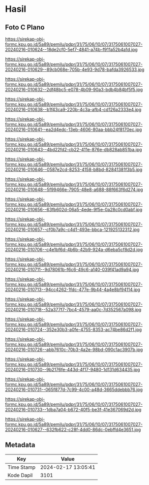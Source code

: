 # Hasil

## Foto C Plano

https://sirekap-obj-formc.kpu.go.id/5a89/pemilu/pdpr/31/75/06/10/07/3175061007027-20240216-010624--18de2cf0-5ef7-4841-a74b-f911a52b4a1d.jpg

https://sirekap-obj-formc.kpu.go.id/5a89/pemilu/pdpr/31/75/06/10/07/3175061007027-20240216-010629--89cb068e-705b-4e93-9d78-bafda3926533.jpg

https://sirekap-obj-formc.kpu.go.id/5a89/pemilu/pdpr/31/75/06/10/07/3175061007027-20240216-010632--2df48bc5-e078-4b09-90a3-bdb4b84bf5f5.jpg

https://sirekap-obj-formc.kpu.go.id/5a89/pemilu/pdpr/31/75/06/10/07/3175061007027-20240216-010638--b1f43ca9-220b-4c3a-afb4-cd126a2333e4.jpg

https://sirekap-obj-formc.kpu.go.id/5a89/pemilu/pdpr/31/75/06/10/07/3175061007027-20240216-010641--ea2d4edc-13eb-4606-80aa-bbb24f8170ec.jpg

https://sirekap-obj-formc.kpu.go.id/5a89/pemilu/pdpr/31/75/06/10/07/3175061007027-20240216-010643--4bd22fd2-cb22-411e-876e-db828ab851ba.jpg

https://sirekap-obj-formc.kpu.go.id/5a89/pemilu/pdpr/31/75/06/10/07/3175061007027-20240216-010646--0587e2cd-8253-4158-b8bd-82841381f3b5.jpg

https://sirekap-obj-formc.kpu.go.id/5a89/pemilu/pdpr/31/75/06/10/07/3175061007027-20240216-010648--5f99466e-7905-48e8-a688-88f663f6d274.jpg

https://sirekap-obj-formc.kpu.go.id/5a89/pemilu/pdpr/31/75/06/10/07/3175061007027-20240216-010656--63fb602d-06a5-4ede-9f5e-0a28c0cd0abf.jpg

https://sirekap-obj-formc.kpu.go.id/5a89/pemilu/pdpr/31/75/06/10/07/3175061007027-20240216-010657--cf0b7a9c-c4d1-493e-bbca-121925132312.jpg

https://sirekap-obj-formc.kpu.go.id/5a89/pemilu/pdpr/31/75/06/10/07/3175061007027-20240216-010706--c4e1bf6d-4b6b-42b9-924a-d6eba5cf8d2d.jpg

https://sirekap-obj-formc.kpu.go.id/5a89/pemilu/pdpr/31/75/06/10/07/3175061007027-20240216-010711--9d78061b-f6c6-49c6-a140-039f41ad9a94.jpg

https://sirekap-obj-formc.kpu.go.id/5a89/pemilu/pdpr/31/75/06/10/07/3175061007027-20240216-010713--94cc4262-1fdc-477e-9b44-4a4e8bf94114.jpg

https://sirekap-obj-formc.kpu.go.id/5a89/pemilu/pdpr/31/75/06/10/07/3175061007027-20240216-010718--52a377f7-7bc4-4579-aa0c-7d352567a098.jpg

https://sirekap-obj-formc.kpu.go.id/5a89/pemilu/pdpr/31/75/06/10/07/3175061007027-20240216-010724--352e30b3-a0fe-4755-8353-ac74be86d2f1.jpg

https://sirekap-obj-formc.kpu.go.id/5a89/pemilu/pdpr/31/75/06/10/07/3175061007027-20240216-010726--abb7610c-70b3-4a2e-98bd-090c1ac3907b.jpg

https://sirekap-obj-formc.kpu.go.id/5a89/pemilu/pdpr/31/75/06/10/07/3175061007027-20240216-010730--9b2176fe-443d-4f17-9480-1d131d634435.jpg

https://sirekap-obj-formc.kpu.go.id/5a89/pemilu/pdpr/31/75/06/10/07/3175061007027-20240216-010731--065f877d-7c99-4c00-a48d-3665ddebbb76.jpg

https://sirekap-obj-formc.kpu.go.id/5a89/pemilu/pdpr/31/75/06/10/07/3175061007027-20240216-010733--1dba7a04-b672-40f5-be3f-41e367069d2d.jpg

https://sirekap-obj-formc.kpu.go.id/5a89/pemilu/pdpr/31/75/06/10/07/3175061007027-20240216-010627--632fb622-c28f-4dd0-86dc-0ebffd4e3651.jpg


## Metadata

| Key        | Value               |
| ---------- | ------------------- |
| Time Stamp | 2024-02-17 13:05:41 |
| Kode Dapil | 3101                |



